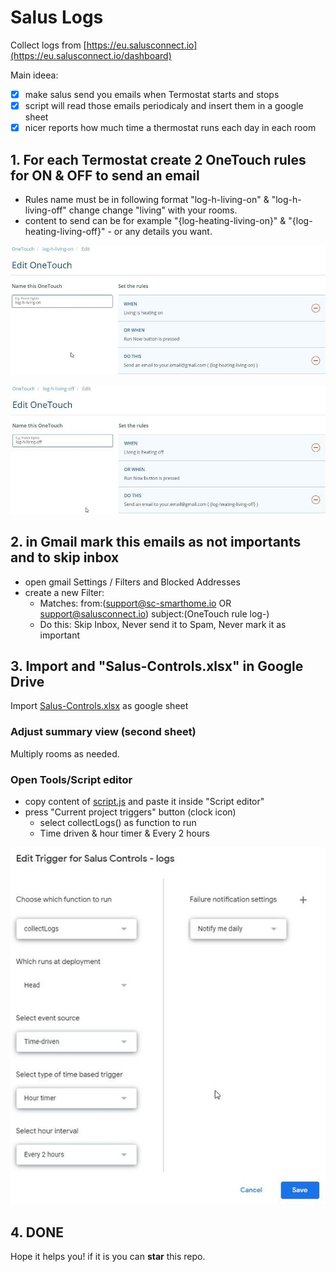 # Salus Logs

Collect logs from [https://eu.salusconnect.io](https://eu.salusconnect.io/dashboard)

Main ideea:
    
- [x] make salus send you emails when Termostat starts and stops 
- [x] script will read those emails periodicaly and insert them in a google sheet
- [x] nicer reports how much time a thermostat runs each day in each room

## 1. For each Termostat create 2 OneTouch rules for ON & OFF to send an email

- Rules name must be in following format "log-h-living-on" & "log-h-living-off"
  change change "living" with your rooms.
- content to send can be for example "{log-heating-living-on}" & "{log-heating-living-off}" - or any details you want.

![log-h-living-on](screens/log-h-living-on.jpg)

![log-h-living-off](screens/log-h-living-off.jpg)


## 2. in Gmail mark this emails as not importants and to skip inbox

- open gmail Settings / Filters and Blocked Addresses
- create a new Filter:
    - Matches: from:(support@sc-smarthome.io OR support@salusconnect.io) subject:(OneTouch rule log-)
    - Do this: Skip Inbox, Never send it to Spam, Never mark it as important

## 3. Import and "Salus-Controls.xlsx" in Google Drive

Import [Salus-Controls.xlsx](Salus-Controls.xlsx) as google sheet

### Adjust summary view (second sheet)

Multiply rooms as needed.

### Open Tools/Script editor

- copy content of [script.js](script.js) and paste it inside "Script editor"
- press "Current project triggers" button (clock icon)
    - select collectLogs() as function to run
    - Time driven & hour timer & Every 2 hours

![trigger](screens/run-trigger.jpg)

## 4. DONE

Hope it helps you! if it is you can **star** this repo.